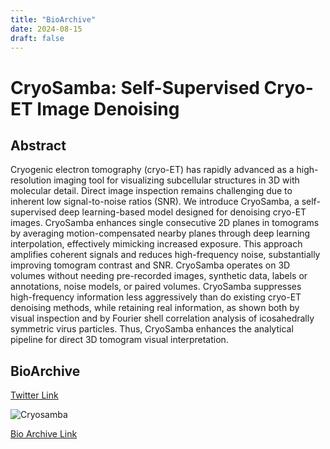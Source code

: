 ```yaml
---
title: "BioArchive"
date: 2024-08-15
draft: false
---
```


# CryoSamba: Self-Supervised Cryo-ET Image Denoising

## Abstract

Cryogenic electron tomography (cryo-ET) has rapidly advanced as a high-resolution imaging tool for visualizing subcellular structures in 3D with molecular detail. Direct image inspection remains challenging due to inherent low signal-to-noise ratios (SNR). We introduce CryoSamba, a self-supervised deep learning-based model designed for denoising cryo-ET images. CryoSamba enhances single consecutive 2D planes in tomograms by averaging motion-compensated nearby planes through deep learning interpolation, effectively mimicking increased exposure. This approach amplifies coherent signals and reduces high-frequency noise, substantially improving tomogram contrast and SNR. CryoSamba operates on 3D volumes without needing pre-recorded images, synthetic data, labels or annotations, noise models, or paired volumes. CryoSamba suppresses high-frequency information less aggressively than do existing cryo-ET denoising methods, while retaining real information, as shown both by visual inspection and by Fourier shell correlation analysis of icosahedrally symmetric virus particles. Thus, CryoSamba enhances the analytical pipeline for direct 3D tomogram visual interpretation.

## BioArchive

[Twitter Link](https://x.com/KirchhausenLab/status/1813651584427184490)

![Cryosamba](/cryosamba.png)

[Bio Archive Link](https://www.biorxiv.org/content/10.1101/2024.07.11.603117v1)
